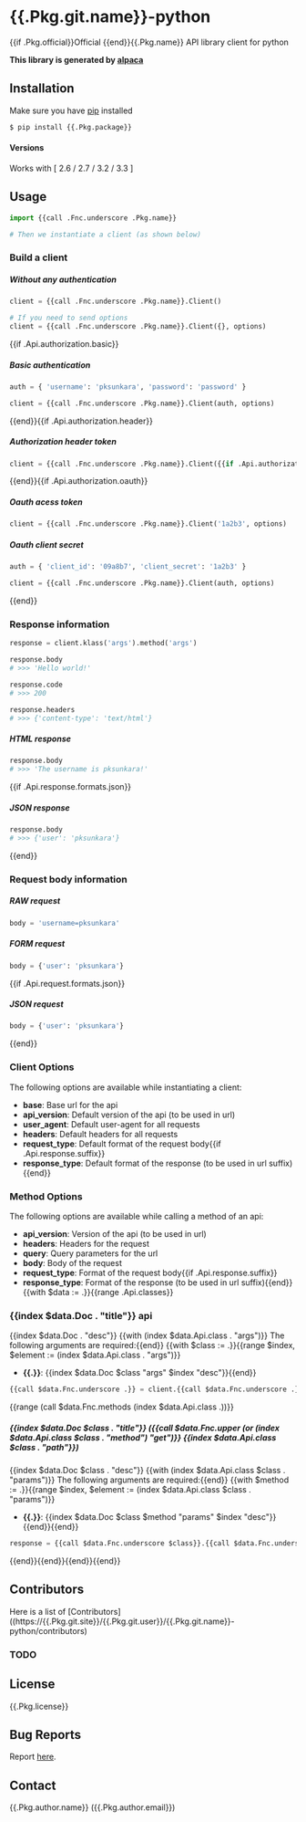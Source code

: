 # {{.Pkg.git.name}}-python

{{if .Pkg.official}}Official {{end}}{{.Pkg.name}} API library client for python

__This library is generated by [alpaca](https://github.com/pksunkara/alpaca)__

## Installation

Make sure you have [pip](https://pypi.python.org/pypi/pip) installed

```bash
$ pip install {{.Pkg.package}}
```

#### Versions

Works with [ 2.6 / 2.7 / 3.2 / 3.3 ]

## Usage

```python
import {{call .Fnc.underscore .Pkg.name}}

# Then we instantiate a client (as shown below)
```

### Build a client

##### Without any authentication

```python
client = {{call .Fnc.underscore .Pkg.name}}.Client()

# If you need to send options
client = {{call .Fnc.underscore .Pkg.name}}.Client({}, options)
```
{{if .Api.authorization.basic}}
##### Basic authentication

```python
auth = { 'username': 'pksunkara', 'password': 'password' }

client = {{call .Fnc.underscore .Pkg.name}}.Client(auth, options)
```
{{end}}{{if .Api.authorization.header}}
##### Authorization header token

```python
client = {{call .Fnc.underscore .Pkg.name}}.Client({{if .Api.authorization.oauth}}{'http_header': '1a2b3'}{{else}}'1a2b3'{{end}}, options)
```
{{end}}{{if .Api.authorization.oauth}}
##### Oauth acess token

```python
client = {{call .Fnc.underscore .Pkg.name}}.Client('1a2b3', options)
```

##### Oauth client secret

```python
auth = { 'client_id': '09a8b7', 'client_secret': '1a2b3' }

client = {{call .Fnc.underscore .Pkg.name}}.Client(auth, options)
```
{{end}}
### Response information

```python
response = client.klass('args').method('args')

response.body
# >>> 'Hello world!'

response.code
# >>> 200

response.headers
# >>> {'content-type': 'text/html'}
```
##### HTML response

```python
response.body
# >>> 'The username is pksunkara!'
```
{{if .Api.response.formats.json}}
##### JSON response

```python
response.body
# >>> {'user': 'pksunkara'}
```
{{end}}
### Request body information

##### RAW request

```python
body = 'username=pksunkara'
```

##### FORM request

```python
body = {'user': 'pksunkara'}
```
{{if .Api.request.formats.json}}
##### JSON request

```python
body = {'user': 'pksunkara'}
```
{{end}}
### Client Options

The following options are available while instantiating a client:

 * __base__: Base url for the api
 * __api_version__: Default version of the api (to be used in url)
 * __user_agent__: Default user-agent for all requests
 * __headers__: Default headers for all requests
 * __request_type__: Default format of the request body{{if .Api.response.suffix}}
 * __response_type__: Default format of the response (to be used in url suffix){{end}}

### Method Options

The following options are available while calling a method of an api:

 * __api_version__: Version of the api (to be used in url)
 * __headers__: Headers for the request
 * __query__: Query parameters for the url
 * __body__: Body of the request
 * __request_type__: Format of the request body{{if .Api.response.suffix}}
 * __response_type__: Format of the response (to be used in url suffix){{end}}
{{with $data := .}}{{range .Api.classes}}
### {{index $data.Doc . "title"}} api

{{index $data.Doc . "desc"}}
{{with (index $data.Api.class . "args")}}
The following arguments are required:{{end}}
{{with $class := .}}{{range $index, $element := (index $data.Api.class . "args")}}
 * __{{.}}__: {{index $data.Doc $class "args" $index "desc"}}{{end}}

```python
{{call $data.Fnc.underscore .}} = client.{{call $data.Fnc.underscore .}}({{call $data.Fnc.prnt.python (index $data.Doc . "args") ", " false}})
```
{{range (call $data.Fnc.methods (index $data.Api.class .))}}
##### {{index $data.Doc $class . "title"}} ({{call $data.Fnc.upper (or (index $data.Api.class $class . "method") "get")}} {{index $data.Api.class $class . "path"}})

{{index $data.Doc $class . "desc"}}
{{with (index $data.Api.class $class . "params")}}
The following arguments are required:{{end}}
{{with $method := .}}{{range $index, $element := (index $data.Api.class $class . "params")}}
 * __{{.}}__: {{index $data.Doc $class $method "params" $index "desc"}}{{end}}{{end}}

```python
response = {{call $data.Fnc.underscore $class}}.{{call $data.Fnc.underscore .}}({{call $data.Fnc.prnt.python (index $data.Doc $class . "params") ", " true}}options)
```
{{end}}{{end}}{{end}}{{end}}
## Contributors
Here is a list of [Contributors]((https://{{.Pkg.git.site}}/{{.Pkg.git.user}}/{{.Pkg.git.name}}-python/contributors)

### TODO

## License
{{.Pkg.license}}

## Bug Reports
Report [here](https://{{.Pkg.git.site}}/{{.Pkg.git.user}}/{{.Pkg.git.name}}-python/issues).

## Contact
{{.Pkg.author.name}} ({{.Pkg.author.email}})
